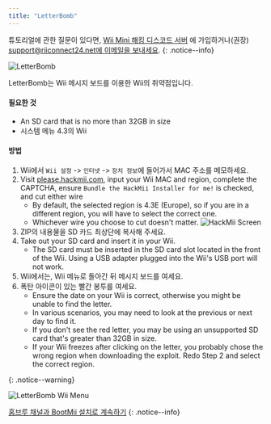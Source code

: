 ```yaml
---
title: "LetterBomb"
---
```


튜토리얼에 관한 질문이 있다면, [Wii Mini 해킹 디스코드 서버](https://discord.gg/rc24) 에 가입하거나(권장) [support@riiconnect24.net에 이메일을 보내세요](mailto:support@riiconnect24.net).
{: .notice--info}

![LetterBomb](/images/letterbomb.png)

LetterBomb는 Wii 메시지 보드를 이용한 Wii의 취약점입니다.

#### 필요한 것
- An SD card that is no more than 32GB in size
- 시스템 메뉴 4.3의 Wii

#### 방법


1. Wii에서 `Wii 설정` -> `인터넷` -> `장치 정보`에 들어가서 MAC 주소를 메모하세요.
1. Visit [please.hackmii.com](https://please.hackmii.com), input your Wii MAC and region, complete the CAPTCHA, ensure `Bundle the HackMii Installer for me!` is checked, and cut either wire
   - By default, the selected region is 4.3E (Europe), so if you are in a different region, you will have to select the correct one.
   - Whichever wire you choose to cut doesn't matter. ![HackMii Screen](/images/Wii/LetterBomb-PC.png)
1. ZIP의 내용물을 SD 카드 최상단에 복사해 주세요.
1. Take out your SD card and insert it in your Wii.
   - The SD card must be inserted in the SD card slot located in the front of the Wii. Using a USB adapter plugged into the Wii's USB port will not work.
1. Wii에서는, Wii 메뉴로 돌아간 뒤 메시지 보드를 여세요.
1. 폭탄 아이콘이 있는 빨간 봉투를 여세요.
   - Ensure the date on your Wii is correct, otherwise you might be unable to find the letter.
   - In various scenarios, you may need to look at the previous or next day to find it.
   - If you don't see the red letter, you may be using an unsupported SD card that's greater than 32GB in size.
   - If your Wii freezes after clicking on the letter, you probably chose the wrong region when downloading the exploit. Redo Step 2 and select the correct region.


{: .notice--warning}


![LetterBomb Wii Menu](/images/Wii/LetterBomb-Wii.png)

[홈브루 채널과 BootMii 설치로 계속하기](hbc)
{: .notice--info}
